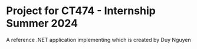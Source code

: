 # Project for CT474 - Internship Summer 2024
A reference .NET application implementing which is created by Duy Nguyen